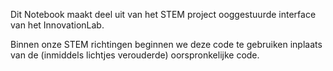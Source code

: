 Dit Notebook maakt deel uit van het STEM project ooggestuurde interface van het InnovationLab. 

Binnen onze STEM richtingen beginnen we deze code te gebruiken inplaats van de (inmiddels lichtjes verouderde) oorspronkelijke code.
